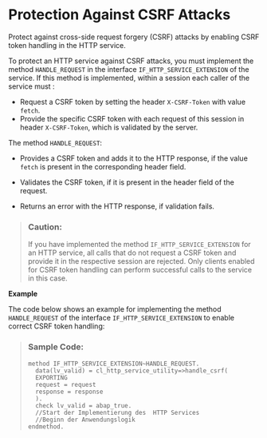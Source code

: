 <!-- loioc8789362de5f47fcacdbfb84dcdc54ee -->

# Protection Against CSRF Attacks

Protect against cross-side request forgery \(CSRF\) attacks by enabling CSRF token handling in the HTTP service.

To protect an HTTP service against CSRF attacks, you must implement the method `HANDLE_REQUEST` in the interface `IF_HTTP_SERVICE_EXTENSION` of the service. If this method is implemented, within a session each caller of the service must :

-   Request a CSRF token by setting the header `X-CSRF-Token` with value `fetch`.
-   Provide the specific CSRF token with each request of this session in header `X-CSRF-Token`, which is validated by the server.

The method `HANDLE_REQUEST`:

-   Provides a CSRF token and adds it to the HTTP response, if the value `fetch` is present in the corresponding header field.

-   Validates the CSRF token, if it is present in the header field of the request.

-   Returns an error with the HTTP response, if validation fails.


> ### Caution:  
> If you have implemented the method `IF_HTTP_SERVICE_EXTENSION` for an HTTP service, all calls that do not request a CSRF token and provide it in the respective session are rejected. Only clients enabled for CSRF token handling can perform successful calls to the service in this case.

**Example**

The code below shows an example for implementing the method `HANDLE_REQUEST` of the interface `IF_HTTP_SERVICE_EXTENSION` to enable correct CSRF token handling:

> ### Sample Code:  
> ```
> method IF_HTTP_SERVICE_EXTENSION~HANDLE_REQUEST.
> 	data(lv_valid) = cl_http_service_utility=>handle_csrf(
> 	EXPORTING
> 	request = request
> 	response = response
> 	).
> 	check lv_valid = abap_true.
> 	//Start der Implementierung des  HTTP Services
> 	//Beginn der Anwendungslogik
> endmethod.
> 
> ```

